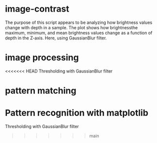 # image-contrast
  The purpose of this script appears to be analyzing how brightness values change with depth in a sample. The plot shows how brightnessthe maximum, minimum, and mean brightness values change as a 
  function of depth in the Z-axis.
  Here, using GaussianBlur filter.

# image processing
<<<<<<< HEAD
  Thresholding with GaussianBlur filter

# pattern matching
  Pattern recognition with matplotlib
=======
  Thresholding with GaussianBlur filter
>>>>>>> main
